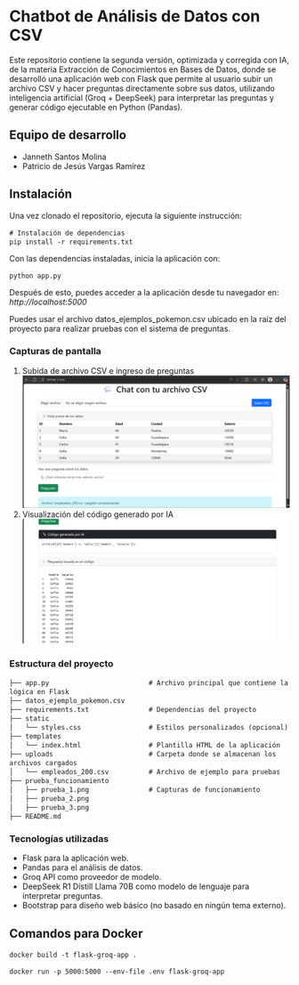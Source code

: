 # Chatbot de Análisis de Datos con CSV

Este repositorio contiene la segunda versión, optimizada y corregida con IA, de la materia Extracción de Conocimientos en Bases de Datos, donde se desarrolló una aplicación web con Flask que permite al usuario subir un archivo CSV y hacer preguntas directamente sobre sus datos, utilizando inteligencia artificial (Groq + DeepSeek) para interpretar las preguntas y generar código ejecutable en Python (Pandas).

## Equipo de desarrollo

* Janneth Santos Molina
* Patricio de Jesús Vargas Ramírez

## Instalación

Una vez clonado el repositorio, ejecuta la siguiente instrucción:

```
# Instalación de dependencias
pip install -r requirements.txt
```

Con las dependencias instaladas, inicia la aplicación con:

```
python app.py
```

Después de esto, puedes acceder a la aplicación desde tu navegador en: *http://localhost:5000*

Puedes usar el archivo datos_ejemplos_pokemon.csv ubicado en la raíz del proyecto para realizar pruebas con el sistema de preguntas.

### Capturas de pantalla

1. Subida de archivo CSV e ingreso de preguntas
![Inicio](./prueba_funcionamiento/prueba1.png)
2. Visualización del código generado por IA
![Respuesta](./prueba_funcionamiento/prueba2.png)
### Estructura del proyecto

```
├── app.py                         # Archivo principal que contiene la lógica en Flask
├── datos_ejemplo_pokemon.csv
├── requirements.txt               # Dependencias del proyecto
├── static
│   └── styles.css                 # Estilos personalizados (opcional)
├── templates
│   └── index.html                 # Plantilla HTML de la aplicación
├── uploads                        # Carpeta donde se almacenan los archivos cargados
│   └── empleados_200.csv          # Archivo de ejemplo para pruebas
├── prueba_funcionamiento
│   ├── prueba_1.png               # Capturas de funcionamiento
│   ├── prueba_2.png
│   ├── prueba_3.png
├── README.md
```

### Tecnologías utilizadas

* Flask para la aplicación web.
* Pandas para el análisis de datos.
* Groq API como proveedor de modelo.
* DeepSeek R1 Distill Llama 70B como modelo de lenguaje para interpretar preguntas.
* Bootstrap para diseño web básico (no basado en ningún tema externo).

## Comandos para Docker

 ```
 docker build -t flask-groq-app .
 ```

 ```
 docker run -p 5000:5000 --env-file .env flask-groq-app
 ```
